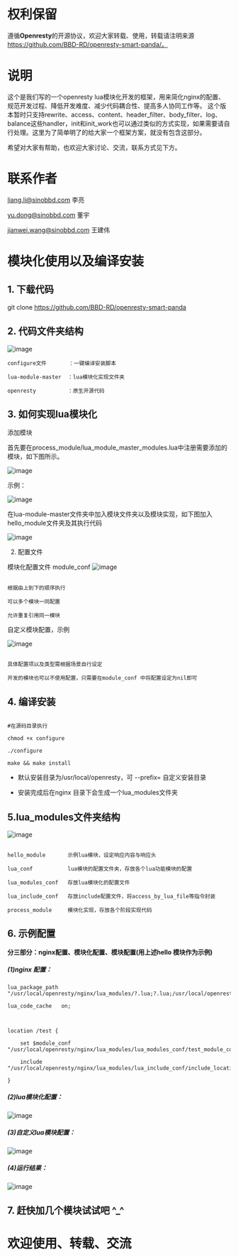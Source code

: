 # 权利保留

遵循**Openresty**的开源协议，欢迎大家转载、使用，转载请注明来源 https://github.com/BBD-RD/openresty-smart-panda/。

# 说明

这个是我们写的一个openresty lua模块化开发的框架，用来简化nginx的配置、规范开发过程、降低开发难度、减少代码耦合性、提高多人协同工作等。
这个版本暂时只支持rewrite、access、content、header_filter、body_filter、log、balance这些handler，init和init_work也可以通过类似的方式实现，如果需要请自行处理。这里为了简单明了的给大家一个框架方案，就没有包含这部分。

希望对大家有帮助，也欢迎大家讨论、交流，联系方式见下方。

# 联系作者

liang.li@sinobbd.com 李亮

yu.dong@sinobbd.com 董宇

jianwei.wang@sinobbd.com 王建伟

# 模块化使用以及编译安装

## 1. 下载代码

git clone https://github.com/BBD-RD/openresty-smart-panda

## 2. 代码文件夹结构

 ![image](https://github.com/BBD-RD/pictures_for_md/blob/master/%E6%A8%A1%E5%9D%97%E5%8C%96%E6%96%87%E4%BB%B6%E5%A4%B9%E7%BB%93%E6%9E%84.png)

```
configure文件       ：一键编译安装脚本

lua-module-master  ：lua模块化实现文件夹

openresty          ：原生开源代码

```

## 3. 如何实现lua模块化

添加模块

首先要在process_module/lua_module_master_modules.lua中注册需要添加的模块，如下图所示。

 ![image](https://github.com/BBD-RD/pictures_for_md/blob/master/%E6%A8%A1%E5%9D%97%E5%8C%96%E9%85%8D%E7%BD%AE%E6%96%87%E4%BB%B6.png)

示例：

 ![image](https://github.com/BBD-RD/pictures_for_md/blob/master/%E6%A8%A1%E5%9D%97%E5%8C%96%E9%85%8D%E7%BD%AE%E5%AE%9E%E4%BE%8B.png)



在lua-module-master文件夹中加入模块文件夹以及模块实现，如下图加入hello_module文件夹及其执行代码

 ![image](https://github.com/BBD-RD/pictures_for_md/blob/master/%E6%A8%A1%E5%9D%97%E6%B7%BB%E5%8A%A01.png)



 2.  配置文件

模块化配置文件  module_conf
 ![image](https://github.com/BBD-RD/pictures_for_md/blob/master/%E6%A8%A1%E5%9D%97%E6%B7%BB%E5%8A%A02.png)


```

根据由上到下的顺序执行

可以多个模块一同配置

允许重复引用同一模块

```

自定义模块配置，示例

 ![image](https://github.com/BBD-RD/pictures_for_md/blob/master/%E8%87%AA%E5%AE%9A%E4%B9%89%E9%85%8D%E7%BD%AE.png)


```

具体配置项以及类型需根据场景自行设定

开发的模块也可以不使用配置，只需要在module_conf 中将配置设定为nil即可

```

## 4. 编译安装

```

#在源码目录执行

chmod +x configure

./configure

make && make install

```

 *  默认安装目录为/usr/local/openresty，可 --prefix=   自定义安装目录

 * 安装完成后在nginx 目录下会生成一个lua_modules文件夹



## 5.lua_modules文件夹结构

 ![image](https://github.com/BBD-RD/pictures_for_md/blob/master/%E5%AE%89%E8%A3%85%E5%90%8E%E7%BB%93%E6%9E%84.png)




```

hello_module       示例lua模块，设定响应内容与响应头

lua_conf           lua模块的配置文件夹，存放各个lua功能模块的配置

lua_modules_conf   存放lua模块化的配置文件

lua_include_conf   存放include配置文件，将access_by_lua_file等指令封装

process_module     模块化实现，存放各个阶段实现代码

```

## 6. 示例配置

**分三部分：nginx配置、模块化配置、模块配置(用上述hello 模块作为示例)**

##### (1)nginx 配置：

    lua_package_path "/usr/local/openresty/nginx/lua_modules/?.lua;?.lua;/usr/local/openresty/lualib/?.lua;";

    lua_code_cache   on;



    location /test {

        set $module_conf "/usr/local/openresty/nginx/lua_modules/lua_modules_conf/test_module_conf";

        include "/usr/local/openresty/nginx/lua_modules/lua_include_conf/include_location.conf";

    }



##### (2)lua模块化配置：

 ![image](https://github.com/BBD-RD/pictures_for_md/blob/master/%E9%85%8D%E7%BD%AE1.png)

##### (3)自定义lua模块配置：


 ![image](https://github.com/BBD-RD/pictures_for_md/blob/master/%E9%85%8D%E7%BD%AE2.png)



#####  (4)运行结果：

 ![image](https://github.com/BBD-RD/pictures_for_md/blob/master/%E9%85%8D%E7%BD%AE3.png)



## 7. 赶快加几个模块试试吧 ^_^



# 欢迎使用、转载、交流
